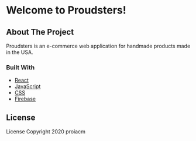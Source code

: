 # Welcome to Proudsters!

<!-- ABOUT THE PROJECT -->
## About The Project

Proudsters is an e-commerce web application for handmade products made in the USA. 

### Built With

* [React](https://reactjs.org)
* [JavaScript](https://developer.mozilla.org/en-US/docs/Web/JavaScript)
* [CSS](https://developer.mozilla.org/en-US/docs/Web/CSS)
* [Firebase](https://firebase.google.com/)

<!-- LICENSE -->
## License

License Copyright 2020 proiacm

